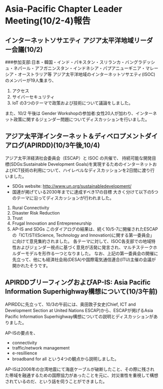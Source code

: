 # Asia-Pacific Chapter Leader Meeting(10/2-4)報告

## インターネットソサエティ アジア太平洋地域リーダー会議(10/2)
###参加支部:日本・韓国・インド・パキスタン・スリランカ・バングラデッシュ・ネパール・アフガニンスタン・インドネシア・パプアニューギニア・マレーシア・オーストラリア等
アジア太平洋地域のインターネットソサエティ(ISOC)のメンバーが19人集まり、
1.  アクセス
1.  サイバーセキュリティ
1.  IoT
の3つのテーマで政策および技術について議論をしました。

また、10/2 午後は Gender Workshopの参加者:女性20人が加わり、インターネット政策に関するジェンダー問題についてディスカッションを行いました。

## アジア太平洋インターネット＆ディベロプメントダイアログ(APIRDD)(10/3午後,10/4)

アジア太平洋経済社会委員会（ESCAP）と ISOC の共催で、
持続可能な開発目標(SDGs:Sustainable Development Goals)を実現するためのインターネットおよびICT技術の利用について、ハイレベルなディスカッションを2日間に渡り行いました。
*  SDGs website: http://www.un.org/sustainabledevelopment/
*  国連が掲げている2030年までに達成すべき17の目標
大きく分けて以下の5つのテーマに沿ってディスカッションが行われました。
1.  Rural Connectivity
1.  Disaster Risk Reduction
1.  Trust
1.  Frugal Innovation and Entrepreneurship
1.  AP-IS and SDGs
このダイアログの結果は、続く10/5-7に開催されたESCAPの「ICT/STI(Science, Technology and Innovation)に関する第一委員会」に向けて意見集約されました。
各テーマに対して、ISOC各支部での地域特性およびジェンダー視点に基づく意見が活発に発言され、マルチステークホルダーモデルを形作る一つとなりました。
なお、上記の第一委員会の開催に先立って、他にも経済社会局(DESA)や国際電気通信連合(ITU)主催の会議が開かれたそうです。

## APIRDDブリーフィングおよびAP-IS: Asia Pacific Information Superhighway構想について(10/3午前)

APIRDDに先立って、10/3の午前には、奥田敦子女史(Chief, ICT and Development Section at United Nations ESCAP)から、ESCAPが掲げるAsia Pacific Information Superhighway構想についての説明とディスカッションがありました。

AP-ISの要点を、
*  connectivity
*  traffic/network management
*  e-resillience
*  broadband for all
という4つの観点から説明しました。

AP-ISは2006年の台湾地震にて海底ケーブルが破断したこと、その際に残された帯域を融通するための国際協力があったことを元に、対災害性を重視して構想されているのだ、という話を伺うことができました。
